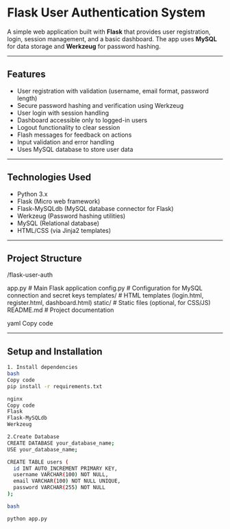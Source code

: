 # Flask User Authentication System

A simple web application built with **Flask** that provides user registration, login, session management, and a basic dashboard. The app uses **MySQL** for data storage and **Werkzeug** for password hashing.

---

## Features

- User registration with validation (username, email format, password length)
- Secure password hashing and verification using Werkzeug
- User login with session handling
- Dashboard accessible only to logged-in users
- Logout functionality to clear session
- Flash messages for feedback on actions
- Input validation and error handling
- Uses MySQL database to store user data

---

## Technologies Used

- Python 3.x
- Flask (Micro web framework)
- Flask-MySQLdb (MySQL database connector for Flask)
- Werkzeug (Password hashing utilities)
- MySQL (Relational database)
- HTML/CSS (via Jinja2 templates)

---

## Project Structure

/flask-user-auth

app.py # Main Flask application
config.py # Configuration for MySQL connection and secret keys
templates/ # HTML templates (login.html, register.html, dashboard.html)
static/ # Static files (optional, for CSS/JS)
README.md # Project documentation

yaml
Copy code

---

## Setup and Installation

```bash
1. Install dependencies
bash
Copy code
pip install -r requirements.txt

nginx
Copy code
Flask
Flask-MySQLdb
Werkzeug

2.Create Database
CREATE DATABASE your_database_name;
USE your_database_name;

CREATE TABLE users (
  id INT AUTO_INCREMENT PRIMARY KEY,
  username VARCHAR(100) NOT NULL,
  email VARCHAR(100) NOT NULL UNIQUE,
  password VARCHAR(255) NOT NULL
);

bash

python app.py
